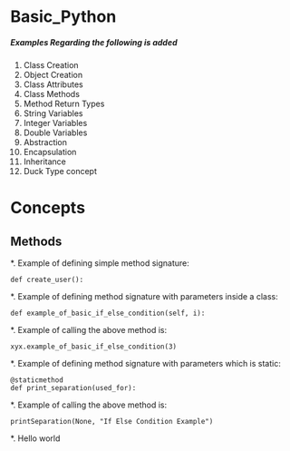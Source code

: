 # Basic_Python

##### Examples Regarding the following is added
1. Class Creation
2. Object Creation
3. Class Attributes
4. Class Methods
5. Method Return Types
6. String Variables
7. Integer Variables
8. Double Variables
9. Abstraction
10. Encapsulation
11. Inheritance
12. Duck Type concept


# Concepts
## Methods

*. Example of defining simple method signature:

    def create_user():
*. Example of defining method signature with parameters inside a class:
    

    def example_of_basic_if_else_condition(self, i):
*. Example of calling the above method is:

   
    xyx.example_of_basic_if_else_condition(3)
*. Example of defining method signature with parameters which is static:

   
    @staticmethod
    def print_separation(used_for):
*. Example of calling the above method is:


    printSeparation(None, "If Else Condition Example") 
*. Hello world
